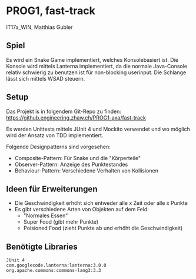 # PROG1, fast-track
IT17a_WIN, Matthias Gubler

## Spiel
Es wird ein Snake Game implementiert, welches Konsolebasiert ist.
Die Konsole wird mittels Lanterna implementiert, da die normale Java-Console relativ schwierig zu benutzen ist für non-blocking userinput.
Die Schlange lässt sich mittels WSAD steuern.

## Setup
Das Projekt is in folgendem Git-Repo zu finden:
https://github.engineering.zhaw.ch/PROG1-axa/fast-track

Es werden Unittests mittels JUnit 4 und Mockito verwendet und wo möglich wird der Ansatz von TDD implementiert.

Folgende Designpatterns sind vorgesehen:
- Composite-Pattern: Für Snake und die "Körperteile"
- Observer-Pattern: Anzeige des Punktestandes
- Behaviour-Pattern: Verschiedene Verhalten von Kollisionen


## Ideen für Erweiterungen

- Die Geschwindigkeit erhöht sich entweder alle x Zeit oder alle x Punkte
- Es gibt verschiedene Arten von Objekten auf dem Feld:
    - "Normales Essen"
    - Super Food (gibt mehr Punkte)
    - Poisioned Food (zieht Punkte ab und erhöht die Geschwindigkeit)

## Benötigte Libraries
```
JUnit 4
com.googlecode.lanterna:lanterna:3.0.0
org.apache.commons:commons-lang3:3.3
```

